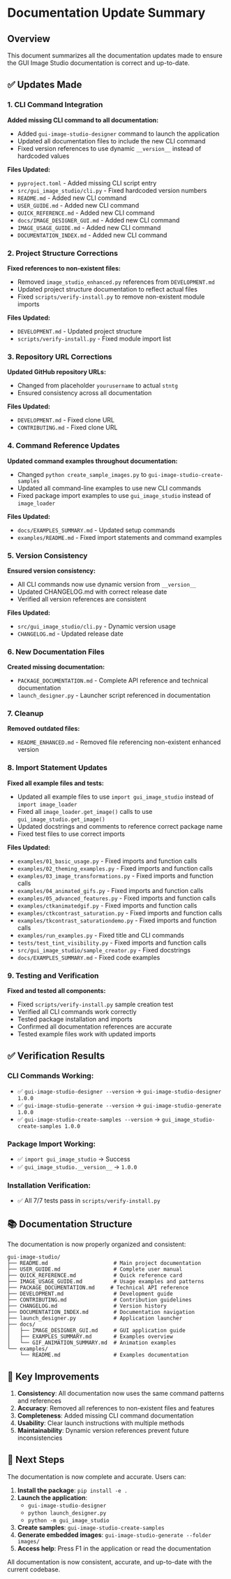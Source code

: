 # Documentation Update Summary

## Overview

This document summarizes all the documentation updates made to ensure the GUI Image Studio documentation is correct and up-to-date.

## ✅ Updates Made

### 1. CLI Command Integration

**Added missing CLI command to all documentation:**
- Added `gui-image-studio-designer` command to launch the application
- Updated all documentation files to include the new CLI command
- Fixed version references to use dynamic `__version__` instead of hardcoded values

**Files Updated:**
- `pyproject.toml` - Added missing CLI script entry
- `src/gui_image_studio/cli.py` - Fixed hardcoded version numbers
- `README.md` - Added new CLI command
- `USER_GUIDE.md` - Added new CLI command
- `QUICK_REFERENCE.md` - Added new CLI command
- `docs/IMAGE_DESIGNER_GUI.md` - Added new CLI command
- `IMAGE_USAGE_GUIDE.md` - Added new CLI command
- `DOCUMENTATION_INDEX.md` - Added new CLI command

### 2. Project Structure Corrections

**Fixed references to non-existent files:**
- Removed `image_studio_enhanced.py` references from `DEVELOPMENT.md`
- Updated project structure documentation to reflect actual files
- Fixed `scripts/verify-install.py` to remove non-existent module imports

**Files Updated:**
- `DEVELOPMENT.md` - Updated project structure
- `scripts/verify-install.py` - Fixed module import list

### 3. Repository URL Corrections

**Updated GitHub repository URLs:**
- Changed from placeholder `yourusername` to actual `stntg`
- Ensured consistency across all documentation

**Files Updated:**
- `DEVELOPMENT.md` - Fixed clone URL
- `CONTRIBUTING.md` - Fixed clone URL

### 4. Command Reference Updates

**Updated command examples throughout documentation:**
- Changed `python create_sample_images.py` to `gui-image-studio-create-samples`
- Updated all command-line examples to use new CLI commands
- Fixed package import examples to use `gui_image_studio` instead of `image_loader`

**Files Updated:**
- `docs/EXAMPLES_SUMMARY.md` - Updated setup commands
- `examples/README.md` - Fixed import statements and command examples

### 5. Version Consistency

**Ensured version consistency:**
- All CLI commands now use dynamic version from `__version__`
- Updated CHANGELOG.md with correct release date
- Verified all version references are consistent

**Files Updated:**
- `src/gui_image_studio/cli.py` - Dynamic version usage
- `CHANGELOG.md` - Updated release date

### 6. New Documentation Files

**Created missing documentation:**
- `PACKAGE_DOCUMENTATION.md` - Complete API reference and technical documentation
- `launch_designer.py` - Launcher script referenced in documentation

### 7. Cleanup

**Removed outdated files:**
- `README_ENHANCED.md` - Removed file referencing non-existent enhanced version

### 8. Import Statement Updates

**Fixed all example files and tests:**
- Updated all example files to use `import gui_image_studio` instead of `import image_loader`
- Fixed all `image_loader.get_image()` calls to use `gui_image_studio.get_image()`
- Updated docstrings and comments to reference correct package name
- Fixed test files to use correct imports

**Files Updated:**
- `examples/01_basic_usage.py` - Fixed imports and function calls
- `examples/02_theming_examples.py` - Fixed imports and function calls
- `examples/03_image_transformations.py` - Fixed imports and function calls
- `examples/04_animated_gifs.py` - Fixed imports and function calls
- `examples/05_advanced_features.py` - Fixed imports and function calls
- `examples/ctkanimatedgif.py` - Fixed imports and function calls
- `examples/ctkcontrast_saturation.py` - Fixed imports and function calls
- `examples/tkcontrast_saturationdemo.py` - Fixed imports and function calls
- `examples/run_examples.py` - Fixed title and CLI commands
- `tests/test_tint_visibility.py` - Fixed imports and function calls
- `src/gui_image_studio/sample_creator.py` - Fixed docstrings
- `docs/EXAMPLES_SUMMARY.md` - Fixed code examples

### 9. Testing and Verification

**Fixed and tested all components:**
- Fixed `scripts/verify-install.py` sample creation test
- Verified all CLI commands work correctly
- Tested package installation and imports
- Confirmed all documentation references are accurate
- Tested example files work with updated imports

## ✅ Verification Results

### CLI Commands Working:
- ✅ `gui-image-studio-designer --version` → `gui-image-studio-designer 1.0.0`
- ✅ `gui-image-studio-generate --version` → `gui-image-studio-generate 1.0.0`
- ✅ `gui-image-studio-create-samples --version` → `gui_image_studio-create-samples 1.0.0`

### Package Import Working:
- ✅ `import gui_image_studio` → Success
- ✅ `gui_image_studio.__version__` → `1.0.0`

### Installation Verification:
- ✅ All 7/7 tests pass in `scripts/verify-install.py`

## 📚 Documentation Structure

The documentation is now properly organized and consistent:

```
gui-image-studio/
├── README.md                     # Main project documentation
├── USER_GUIDE.md                 # Complete user manual
├── QUICK_REFERENCE.md            # Quick reference card
├── IMAGE_USAGE_GUIDE.md          # Usage examples and patterns
├── PACKAGE_DOCUMENTATION.md     # Technical API reference
├── DEVELOPMENT.md                # Development guide
├── CONTRIBUTING.md               # Contribution guidelines
├── CHANGELOG.md                  # Version history
├── DOCUMENTATION_INDEX.md        # Documentation navigation
├── launch_designer.py            # Application launcher
├── docs/
│   ├── IMAGE_DESIGNER_GUI.md     # GUI application guide
│   ├── EXAMPLES_SUMMARY.md       # Examples overview
│   └── GIF_ANIMATION_SUMMARY.md  # Animation examples
└── examples/
    └── README.md                 # Examples documentation
```

## 🎯 Key Improvements

1. **Consistency**: All documentation now uses the same command patterns and references
2. **Accuracy**: Removed all references to non-existent files and features
3. **Completeness**: Added missing CLI command documentation
4. **Usability**: Clear launch instructions with multiple methods
5. **Maintainability**: Dynamic version references prevent future inconsistencies

## 🚀 Next Steps

The documentation is now complete and accurate. Users can:

1. **Install the package**: `pip install -e .`
2. **Launch the application**: 
   - `gui-image-studio-designer`
   - `python launch_designer.py`
   - `python -m gui_image_studio`
3. **Create samples**: `gui-image-studio-create-samples`
4. **Generate embedded images**: `gui-image-studio-generate --folder images/`
5. **Access help**: Press F1 in the application or read the documentation

All documentation is now consistent, accurate, and up-to-date with the current codebase.